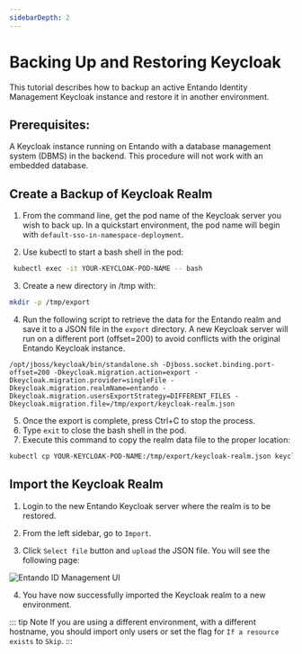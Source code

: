 ```yaml
---
sidebarDepth: 2
---
```


# Backing Up and Restoring Keycloak


This tutorial describes how to backup an active Entando Identity Management Keycloak instance and restore it in another environment.

## Prerequisites:
A Keycloak instance running on Entando with a database management system (DBMS) in the backend. This procedure will not work with an embedded database. 

## Create a Backup of Keycloak Realm
1. From the command line, get the pod name of the Keycloak server you wish to back up. In a quickstart environment, the pod name will begin with `default-sso-in-namespace-deployment`.

2. Use kubectl to start a bash shell in the pod:
``` bash
 kubectl exec -it YOUR-KEYCLOAK-POD-NAME -- bash
 ```
3. Create a new directory in /tmp with:
``` bash
mkdir -p /tmp/export 
 ```

4. Run the following script to retrieve the data for the Entando realm and save it to a JSON file in the `export` directory. A new Keycloak server will run on a different port (offset=200) to avoid conflicts with the original Entando Keycloak instance.
```
/opt/jboss/keycloak/bin/standalone.sh -Djboss.socket.binding.port-offset=200 -Dkeycloak.migration.action=export -Dkeycloak.migration.provider=singleFile -Dkeycloak.migration.realmName=entando -Dkeycloak.migration.usersExportStrategy=DIFFERENT_FILES -Dkeycloak.migration.file=/tmp/export/keycloak-realm.json
```
5. Once the export is complete, press Ctrl+C to stop the process.
6. Type `exit` to close the bash shell in the pod.
7. Execute this command to copy the realm data file to the proper location:  
``` bash
kubectl cp YOUR-KEYCLOAK-POD-NAME:/tmp/export/keycloak-realm.json keycloak-realm.json
```
## Import the Keycloak Realm
1. Login to the new Entando Keycloak server where the realm is to be restored.

2. From the left sidebar, go to `Import`.
 
3. Click `Select file` button and `upload` the JSON file. You will see the following page:

![Entando ID Management UI](./img/import-keycloak.png)

4. You have now successfully imported the Keycloak realm to a new environment.

::: tip Note
If you are using a different environment, with a different hostname, you should import only users or set the flag for `If a resource exists` to `Skip`.
:::
